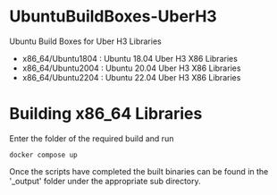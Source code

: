 # UbuntuBuildBoxes-UberH3
Ubuntu Build Boxes for Uber H3 Libraries

- x86_64/Ubuntu1804 : Ubuntu 18.04 Uber H3 X86 Libraries
- x86_64/Ubuntu2004 : Ubuntu 20.04 Uber H3 X86 Libraries
- x86_64/Ubuntu2204 : Ubuntu 22.04 Uber H3 X86 Libraries

# Building x86_64 Libraries
Enter the folder of the required build and run

`docker compose up`

Once the scripts have completed the built binaries can be found in the '_output' folder under the appropriate sub directory.
